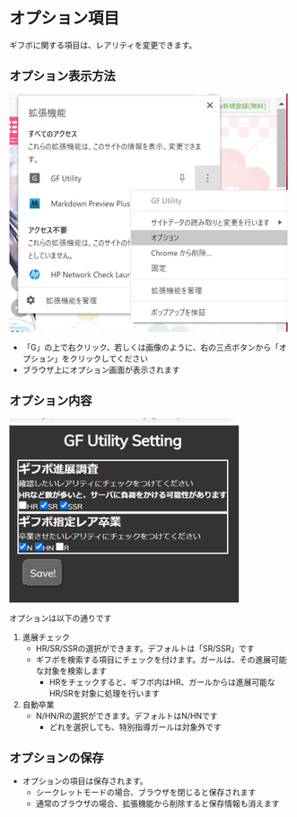 # オプション項目

ギフボに関する項目は、レアリティを変更できます。  

## オプション表示方法

 ![option_menu](./images/option_menu.png "option_menu")    

 * 「G」の上で右クリック、若しくは画像のように、右の三点ボタンから「オプション」をクリックしてください  
 * ブラウザ上にオプション画面が表示されます

## オプション内容

 ![option](./images/option.png "option")    

オプションは以下の通りです  

 1. 進展チェック
	- HR/SR/SSRの選択ができます。デフォルトは「SR/SSR」です
	- ギフボを検索する項目にチェックを付けます。ガールは、その進展可能な対象を検索します
		- HRをチェックすると、ギフボ内はHR、ガールからは進展可能なHR/SRを対象に処理を行います
 1. 自動卒業
	- N/HN/Rの選択ができます。デフォルトはN/HNです
		- どれを選択しても、特別指導ガールは対象外です

## オプションの保存

 * オプションの項目は保存されます。
 	* シークレットモードの場合、ブラウザを閉じると保存されます
 	* 通常のブラウザの場合、拡張機能から削除すると保存情報も消えます
